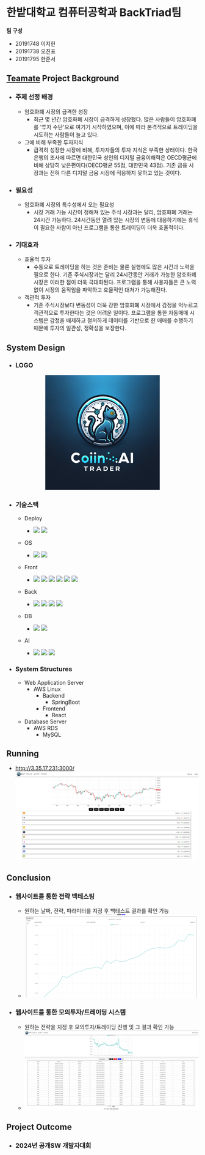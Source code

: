 # 한밭대학교 컴퓨터공학과 BackTriad팀

**팀 구성**
- 20191748 이지헌
- 20191738 오진표
- 20191795 한준서

## <u>Teamate</u> Project Background
- ### 주제 선정 배경
  - 암호화폐 시장의 급격한 성장
    - 최근 몇 년간 암호화폐 시장이 급격하게 성장했다. 많은 사람들이 암호화폐를 '투자 수단'으로 여기기 시작하였으며, 이에 따라 본격적으로 트레이딩을 시도하는 사람들이 늘고 있다.
  - 그에 비해 부족한 투자지식
    - 급격히 성장한 시장에 비해, 투자자들의 투자 지식은 부족한 상태이다. 한국은행의 조사에 따르면 대한민국 성인의 디지털 금융이해력은 OECD평균에 비해 상당히 낮은편이다(OECD평균 55점, 대한민국 43점). 기존 금융 시장과는 전혀 다른 디지털 금융 시장에 적응하지 못하고 있는 것이다.
- ### 필요성
  - 암호화폐 시장의 특수성에서 오는 필요성
    - 시장 거래 가능 시간이 정해져 있는 주식 시장과는 달리, 암호화폐 거래는 24시간 가능하다. 24시간동안 열려 있는 시장의 변동에 대응하기에는 휴식이 필요한 사람이 아닌 프로그램을 통한 트레이딩이 더욱 효율적이다.
- ### 기대효과
  - 효율적 투자
    - 수동으로 트레이딩을 하는 것은 준비는 물론 실행에도 많은 시간과 노력을 필요로 한다. 기존 주식시장과는 달리 24시간동안 거래가 가능한 암호화폐 시장은 이러한 점이 더욱 극대화된다. 프로그램을 통해 사용자들은 큰 노력 없이 시장의 움직임을 파악하고 효율적인 대처가 가능해진다.
  - 객관적 투자
    - 기존 주식시장보다 변동성이 더욱 강한 암호화폐 시장에서 감정을 억누르고 객관적으로 투자한다는 것은 어려운 일이다. 프로그램을 통한 자동매매 시스템은 감정을 배제하고 철저하게 데이터를 기반으로 한 매매를 수행하기 때문에 투자의 일관성, 정확성을 보장한다.
  
## System Design

 - ### LOGO
<div align=center><img src="coiincat.png" height=300></div>


  - ### 기술스택
    - Deploy
      - <img src="https://img.shields.io/badge/git-F05032?style=for-the-badge&logo=git&logoColor=white"> <img src="https://img.shields.io/badge/github-181717?style=for-the-badge&logo=github&logoColor=white">

    - OS
      - <img src="https://img.shields.io/badge/amazonwebservices-232F3E?style=for-the-badge&logo=amazonwebservices&logoColor=white"> <img src="https://img.shields.io/badge/linux-FCC624?style=for-the-badge&logo=linux&logoColor=black">
    - Front
      - <img src="https://img.shields.io/badge/react-61DAFB?style=for-the-badge&logo=react&logoColor=black"> <img src="https://img.shields.io/badge/html5-E34F26?style=for-the-badge&logo=html5&logoColor=white"> <img src="https://img.shields.io/badge/css-1572B6?style=for-the-badge&logo=css3&logoColor=white"> <img src="https://img.shields.io/badge/javascript-F7DF1E?style=for-the-badge&logo=pm2&logoColor=black"> <img src="https://img.shields.io/badge/pm2-2B037A?style=for-the-badge&logo=javascript&logoColor=black"> <img src="https://img.shields.io/badge/npm-CB3837?style=for-the-badge&logo=npm&logoColor=black">

    - Back
      - <img src="https://img.shields.io/badge/java-007396?style=for-the-badge&logo=java&logoColor=white"> <img src="https://img.shields.io/badge/gradle-02303A?style=for-the-badge&logo=gradle&logoColor=white"> <img src="https://img.shields.io/badge/springboot-6DB33F?style=for-the-badge&logo=springboot&logoColor=white"> <img src="https://img.shields.io/badge/python-3776AB?style=for-the-badge&logo=python&logoColor=white">
    - DB
      - <img src="https://img.shields.io/badge/amazonrds-527FFF?style=for-the-badge&logo=amazonrds&logoColor=white"> <img src="https://img.shields.io/badge/mysql-4479A1?style=for-the-badge&logo=mysql&logoColor=white">
    - AI
      - <img src="https://img.shields.io/badge/tensorflow-FF6F00?style=for-the-badge&logo=tensorflow&logoColor=white"> <img src="https://img.shields.io/badge/keras-D00000?style=for-the-badge&logo=keras&logoColor=white"> <img src="https://img.shields.io/badge/scikitlearn-F7931E?style=for-the-badge&logo=scikitlearn&logoColor=white">




  - ### System Structures
    - Web Application Server
      - AWS Linux
        - Backend
          - SpringBoot
        - Frontend
          - React
    - Database Server
      - AWS RDS
        - MySQL

## Running
  - http://3.35.17.231:3000/
  ![alt text](image.png)
  
## Conclusion
  - ### 웹사이트를 통한 전략 백테스팅
    - 원하는 날짜, 전략, 파라미터를 지정 후 백테스트 결과를 확인 가능
    - ![alt text](image-1.png)
  - ### 웹사이트를 통한 모의투자/트레이딩 시스템
    - 원하는 전략을 지정 후 모의투자/트레이딩 진행 및 그 결과 확인 가능
    - ![alt text](image-2.png)
  
## Project Outcome
- ### 2024년 공개SW 개발자대회


